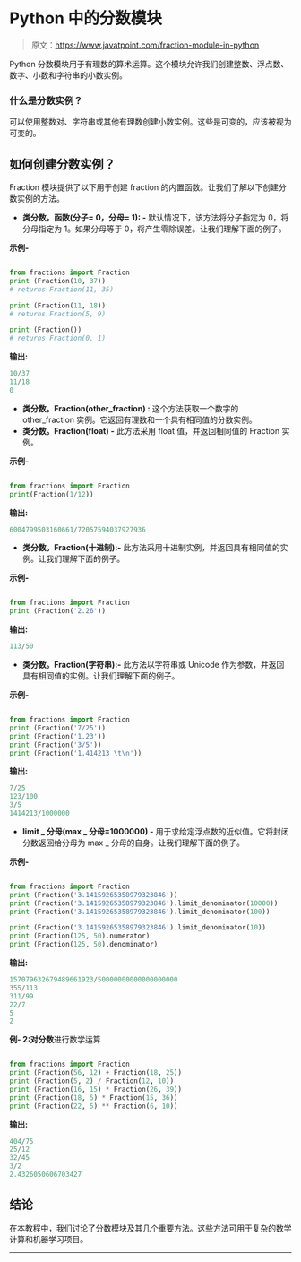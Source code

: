 # Python 中的分数模块

> 原文：<https://www.javatpoint.com/fraction-module-in-python>

Python 分数模块用于有理数的算术运算。这个模块允许我们创建整数、浮点数、数字、小数和字符串的小数实例。

### 什么是分数实例？

可以使用整数对、字符串或其他有理数创建小数实例。这些是可变的，应该被视为可变的。

## 如何创建分数实例？

Fraction 模块提供了以下用于创建 fraction 的内置函数。让我们了解以下创建分数实例的方法。

*   **类分数。函数(分子= 0，分母= 1): -** 默认情况下，该方法将分子指定为 0，将分母指定为 1。如果分母等于 0，将产生零除误差。让我们理解下面的例子。

**示例-**

```py

from fractions import Fraction
print (Fraction(10, 37))
# returns Fraction(11, 35)

print (Fraction(11, 18))
# returns Fraction(5, 9)

print (Fraction())
# returns Fraction(0, 1)

```

**输出:**

```py
10/37
11/18
0

```

*   **类分数。Fraction(other_fraction) :** 这个方法获取一个数字的 other_fraction 实例。它返回有理数和一个具有相同值的分数实例。
*   **类分数。Fraction(float) -** 此方法采用 float 值，并返回相同值的 Fraction 实例。

**示例-**

```py

from fractions import Fraction
print(Fraction(1/12))

```

**输出:**

```py
6004799503160661/72057594037927936

```

*   **类分数。Fraction(十进制):-** 此方法采用十进制实例，并返回具有相同值的实例。让我们理解下面的例子。

**示例-**

```py

from fractions import Fraction
print (Fraction('2.26'))

```

**输出:**

```py
113/50

```

*   **类分数。Fraction(字符串):-** 此方法以字符串或 Unicode 作为参数，并返回具有相同值的实例。让我们理解下面的例子。

**示例-**

```py

from fractions import Fraction
print (Fraction('7/25'))
print (Fraction('1.23'))
print (Fraction('3/5'))
print (Fraction('1.414213 \t\n'))

```

**输出:**

```py
7/25
123/100
3/5
1414213/1000000

```

*   **limit _ 分母(max _ 分母=1000000) -** 用于求给定浮点数的近似值。它将封闭分数返回给分母为 max _ 分母的自身。让我们理解下面的例子。

**示例-**

```py

from fractions import Fraction
print (Fraction('3.14159265358979323846'))
print (Fraction('3.14159265358979323846').limit_denominator(10000))
print (Fraction('3.14159265358979323846').limit_denominator(100))

print (Fraction('3.14159265358979323846').limit_denominator(10))
print (Fraction(125, 50).numerator)
print (Fraction(125, 50).denominator)

```

**输出:**

```py
157079632679489661923/50000000000000000000
355/113
311/99
22/7
5
2

```

**例- 2:对分数**进行数学运算

```py

from fractions import Fraction
print (Fraction(56, 12) + Fraction(18, 25))
print (Fraction(5, 2) / Fraction(12, 10))
print (Fraction(16, 15) * Fraction(26, 39))
print (Fraction(18, 5) * Fraction(15, 36))
print (Fraction(22, 5) ** Fraction(6, 10))

```

**输出:**

```py
404/75
25/12
32/45
3/2
2.4326050606703427

```

## 结论

在本教程中，我们讨论了分数模块及其几个重要方法。这些方法可用于复杂的数学计算和机器学习项目。

* * *